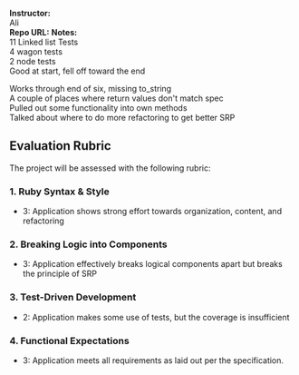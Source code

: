 **Instructor:**  
Ali  
**Repo URL:**
**Notes:**  
11 Linked list Tests  
4 wagon tests  
2 node tests   
Good at start, fell off toward the end  

Works through end of six, missing to_string  
A couple of places where return values don't match spec  
Pulled out some functionality into own methods  
Talked about where to do more refactoring to get better SRP  


## Evaluation Rubric

The project will be assessed with the following rubric:

### 1. Ruby Syntax & Style

* 3: Application shows strong effort towards organization, content, and refactoring

### 2. Breaking Logic into Components

* 3: Application effectively breaks logical components apart but breaks the principle of SRP

### 3. Test-Driven Development

* 2: Application makes some use of tests, but the coverage is insufficient

### 4. Functional Expectations

* 3: Application meets all requirements as laid out per the specification.
